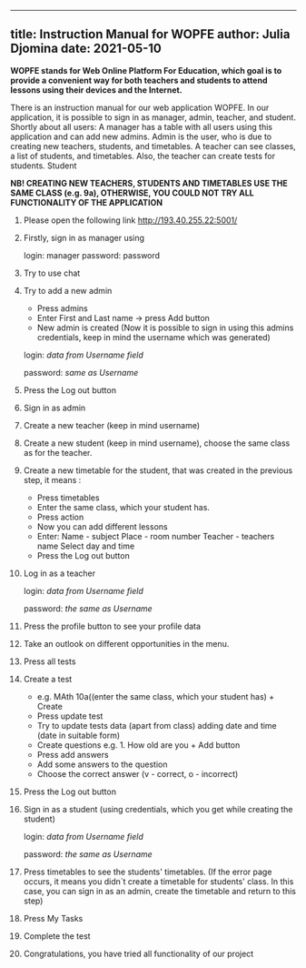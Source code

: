 
---
title: Instruction Manual for WOPFE
author: Julia Djomina
date: 2021-05-10
---

**WOPFE stands for Web Online Platform For Education, which goal is to provide a convenient way
for both teachers and students to attend lessons using their devices and the Internet.**

There is an instruction manual for our web application WOPFE. In our application, it is possible to sign in as manager, 
admin, teacher, and student.
Shortly about all users:
A manager has a table with all users using this application and can add new admins. 
Admin is the user, who is due to creating new teachers, students, and timetables. 
A teacher can see classes, a list of students, and timetables. Also, the teacher can create tests for students.
Student  

**NB! CREATING NEW TEACHERS, STUDENTS AND TIMETABLES USE THE SAME CLASS (e.g. 9a), OTHERWISE, YOU COULD NOT TRY ALL FUNCTIONALITY OF THE APPLICATION**

1. Please open the following link http://193.40.255.22:5001/
2. Firstly, sign in as manager using 


    login: manager
    password: password


3. Try to use chat
4. Try to add a new admin 
    - Press admins
    - Enter First and Last name -> press Add  button
    - New admin is created (Now it is possible to sign in using this admins credentials, keep in mind the username which was generated)

    login: _data from Username field_

    password: _same as Username_
5. Press the Log out button
6. Sign in as admin 
7. Create a new teacher (keep in mind username)
8. Create a new student (keep in mind username), choose the same class as for the teacher.
9. Create a new timetable for the student, that was created in the previous step, it means :
    - Press timetables
    - Enter the same class, which your student has. 
    - Press action
    - Now you can add different lessons
    - Enter:
        Name - subject
        Place - room number
        Teacher - teachers name
        Select day and time
    - Press the Log out button
10. Log in as a teacher

    login: _data from Username field_

    password: _the same as Username_

11. Press the profile button to see your profile data
12. Take an outlook on different opportunities in the menu. 
13. Press all tests
14. Create a test 
    - e.g. MAth 10a((enter the same class, which your student has) + Create
    - Press update test
    - Try to update tests data (apart from class) adding date and time (date in suitable form)
    - Create questions 
        e.g. 1. How old are you + Add button
    - Press add answers
    - Add some answers to the question 
    - Choose the correct answer (v - correct, o - incorrect) 
15. Press the Log out button
16. Sign in as a student (using credentials, which you get while creating the student)

    login: _data from Username field_

    password: _the same as Username_

17. Press timetables to see the students' timetables. (If the error page occurs, it means you didn`t create a timetable for  students' class. In this case, you can sign in as an admin, create the timetable and return to this step)
18. Press My Tasks
19. Complete the test
20. Congratulations, you have tried all functionality of our project



    




